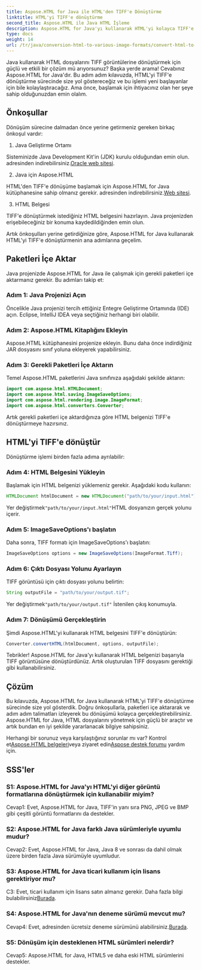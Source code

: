 ```yaml
---
title: Aspose.HTML for Java ile HTML'den TIFF'e Dönüştürme
linktitle: HTML'yi TIFF'e dönüştürme
second_title: Aspose.HTML ile Java HTML İşleme
description: Aspose.HTML for Java'yı kullanarak HTML'yi kolayca TIFF'e nasıl dönüştürebileceğinizi öğrenin. Verimli belge kullanımı için adım adım kılavuz.
type: docs
weight: 14
url: /tr/java/conversion-html-to-various-image-formats/convert-html-to-tiff/
---
```

Java kullanarak HTML dosyalarını TIFF görüntülerine dönüştürmek için güçlü ve etkili bir çözüm mü arıyorsunuz? Başka yerde arama! Cevabınız Aspose.HTML for Java'dır. Bu adım adım kılavuzda, HTML'yi TIFF'e dönüştürme sürecinde size yol göstereceğiz ve bu işlemi yeni başlayanlar için bile kolaylaştıracağız. Ama önce, başlamak için ihtiyacınız olan her şeye sahip olduğunuzdan emin olalım.

## Önkoşullar

Dönüşüm sürecine dalmadan önce yerine getirmeniz gereken birkaç önkoşul vardır:

1. Java Geliştirme Ortamı

 Sisteminizde Java Development Kit'in (JDK) kurulu olduğundan emin olun. adresinden indirebilirsiniz.[Oracle web sitesi](https://www.oracle.com/java/technologies/javase-downloads.html).

2. Java için Aspose.HTML

 HTML'den TIFF'e dönüşüme başlamak için Aspose.HTML for Java kütüphanesine sahip olmanız gerekir. adresinden indirebilirsiniz.[Web sitesi](https://releases.aspose.com/html/java/).

3. HTML Belgesi

TIFF'e dönüştürmek istediğiniz HTML belgesini hazırlayın. Java projenizden erişebileceğiniz bir konuma kaydedildiğinden emin olun.

Artık önkoşulları yerine getirdiğinize göre, Aspose.HTML for Java kullanarak HTML'yi TIFF'e dönüştürmenin ana adımlarına geçelim.

## Paketleri İçe Aktar

Java projenizde Aspose.HTML for Java ile çalışmak için gerekli paketleri içe aktarmanız gerekir. Bu adımları takip et:

### Adım 1: Java Projenizi Açın

Öncelikle Java projenizi tercih ettiğiniz Entegre Geliştirme Ortamında (IDE) açın. Eclipse, IntelliJ IDEA veya seçtiğiniz herhangi biri olabilir.

### Adım 2: Aspose.HTML Kitaplığını Ekleyin

Aspose.HTML kütüphanesini projenize ekleyin. Bunu daha önce indirdiğiniz JAR dosyasını sınıf yoluna ekleyerek yapabilirsiniz.

### Adım 3: Gerekli Paketleri İçe Aktarın

Temel Aspose.HTML paketlerini Java sınıfınıza aşağıdaki şekilde aktarın:

```java
import com.aspose.html.HTMLDocument;
import com.aspose.html.saving.ImageSaveOptions;
import com.aspose.html.rendering.image.ImageFormat;
import com.aspose.html.converters.Converter;
```

Artık gerekli paketleri içe aktardığınıza göre HTML belgenizi TIFF'e dönüştürmeye hazırsınız.

## HTML'yi TIFF'e dönüştür

Dönüştürme işlemi birden fazla adıma ayrılabilir:

### Adım 4: HTML Belgesini Yükleyin

Başlamak için HTML belgenizi yüklemeniz gerekir. Aşağıdaki kodu kullanın:

```java
HTMLDocument htmlDocument = new HTMLDocument("path/to/your/input.html");
```

 Yer değiştirmek`"path/to/your/input.html"`HTML dosyanızın gerçek yolunu içerir.

### Adım 5: ImageSaveOptions'ı başlatın

Daha sonra, TIFF formatı için ImageSaveOptions'ı başlatın:

```java
ImageSaveOptions options = new ImageSaveOptions(ImageFormat.Tiff);
```

### Adım 6: Çıktı Dosyası Yolunu Ayarlayın

TIFF görüntüsü için çıktı dosyası yolunu belirtin:

```java
String outputFile = "path/to/your/output.tif";
```

 Yer değiştirmek`"path/to/your/output.tif"` İstenilen çıkış konumuyla.

### Adım 7: Dönüşümü Gerçekleştirin

Şimdi Aspose.HTML'yi kullanarak HTML belgesini TIFF'e dönüştürün:

```java
Converter.convertHTML(htmlDocument, options, outputFile);
```

Tebrikler! Aspose.HTML for Java'yı kullanarak HTML belgenizi başarıyla TIFF görüntüsüne dönüştürdünüz. Artık oluşturulan TIFF dosyasını gerektiği gibi kullanabilirsiniz.

## Çözüm

Bu kılavuzda, Aspose.HTML for Java kullanarak HTML'yi TIFF'e dönüştürme sürecinde size yol gösterdik. Doğru önkoşullarla, paketleri içe aktararak ve adım adım talimatları izleyerek bu dönüşümü kolayca gerçekleştirebilirsiniz. Aspose.HTML for Java, HTML dosyalarını yönetmek için güçlü bir araçtır ve artık bundan en iyi şekilde yararlanacak bilgiye sahipsiniz.

 Herhangi bir sorunuz veya karşılaştığınız sorunlar mı var? Kontrol et[Aspose.HTML belgeleri](https://reference.aspose.com/html/java/)veya ziyaret edin[Aspose destek forumu](https://forum.aspose.com/) yardım için.

## SSS'ler

### S1: Aspose.HTML for Java'yı HTML'yi diğer görüntü formatlarına dönüştürmek için kullanabilir miyim?

Cevap1: Evet, Aspose.HTML for Java, TIFF'in yanı sıra PNG, JPEG ve BMP gibi çeşitli görüntü formatlarını da destekler.

### S2: Aspose.HTML for Java farklı Java sürümleriyle uyumlu mudur?

Cevap2: Evet, Aspose.HTML for Java, Java 8 ve sonrası da dahil olmak üzere birden fazla Java sürümüyle uyumludur.

### S3: Aspose.HTML for Java ticari kullanım için lisans gerektiriyor mu?

 C3: Evet, ticari kullanım için lisans satın almanız gerekir. Daha fazla bilgi bulabilirsiniz[Burada](https://purchase.aspose.com/buy).

### S4: Aspose.HTML for Java'nın deneme sürümü mevcut mu?

 Cevap4: Evet, adresinden ücretsiz deneme sürümünü alabilirsiniz.[Burada](https://releases.aspose.com/html/java).

### S5: Dönüşüm için desteklenen HTML sürümleri nelerdir?

Cevap5: Aspose.HTML for Java, HTML5 ve daha eski HTML sürümlerini destekler.
